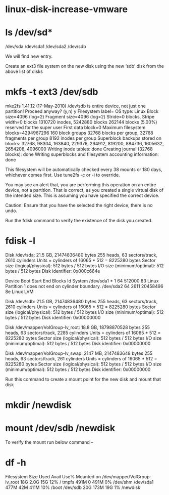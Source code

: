 # linux-disk-increase-vmware

# ls /dev/sd*
/dev/sda /dev/sda1 /dev/sda2 /dev/sdb

We will find new entry.

Create an ext3 file system on the new disk using the new ‘sdb’ disk from the above list of disks

# mkfs -t ext3 /dev/sdb
mke2fs 1.41.12 (17-May-2010)
/dev/sdb is entire device, not just one partition!
Proceed anyway? (y,n) y
Filesystem label=
OS type: Linux
Block size=4096 (log=2)
Fragment size=4096 (log=2)
Stride=0 blocks, Stripe width=0 blocks
1310720 inodes, 5242880 blocks
262144 blocks (5.00%) reserved for the super user
First data block=0
Maximum filesystem blocks=4294967296
160 block groups
32768 blocks per group, 32768 fragments per group
8192 inodes per group
Superblock backups stored on blocks:
32768, 98304, 163840, 229376, 294912, 819200, 884736, 1605632, 2654208,
4096000
Writing inode tables: done
Creating journal (32768 blocks): done
Writing superblocks and filesystem accounting information: done

This filesystem will be automatically checked every 38 mounts or
180 days, whichever comes first. Use tune2fs -c or -i to override.

You may see an alert that, you are performing this operation on an entire device, not a partition. That is correct, as you created a single virtual disk of the intended size. This is assuming you have specified the correct device.

Caution: Ensure that you have the selected the right device, there is no undo.

Run the fdisk command to verify the existence of the disk you created.

# fdisk -l
Disk /dev/sda: 21.5 GB, 21474836480 bytes
255 heads, 63 sectors/track, 2610 cylinders
Units = cylinders of 16065 * 512 = 8225280 bytes
Sector size (logical/physical): 512 bytes / 512 bytes
I/O size (minimum/optimal): 512 bytes / 512 bytes
Disk identifier: 0x000c664e

Device Boot Start End Blocks Id System
/dev/sda1 * 1 64 512000 83 Linux
Partition 1 does not end on cylinder boundary.
/dev/sda2 64 2611 20458496 8e Linux LVM

Disk /dev/sdb: 21.5 GB, 21474836480 bytes
255 heads, 63 sectors/track, 2610 cylinders
Units = cylinders of 16065 * 512 = 8225280 bytes
Sector size (logical/physical): 512 bytes / 512 bytes
I/O size (minimum/optimal): 512 bytes / 512 bytes
Disk identifier: 0x00000000


Disk /dev/mapper/VolGroup-lv_root: 18.8 GB, 18798870528 bytes
255 heads, 63 sectors/track, 2285 cylinders
Units = cylinders of 16065 * 512 = 8225280 bytes
Sector size (logical/physical): 512 bytes / 512 bytes
I/O size (minimum/optimal): 512 bytes / 512 bytes
Disk identifier: 0x00000000


Disk /dev/mapper/VolGroup-lv_swap: 2147 MB, 2147483648 bytes
255 heads, 63 sectors/track, 261 cylinders
Units = cylinders of 16065 * 512 = 8225280 bytes
Sector size (logical/physical): 512 bytes / 512 bytes
I/O size (minimum/optimal): 512 bytes / 512 bytes
Disk identifier: 0x00000000

Run this command to create a mount point for the new disk and mount that disk

# mkdir /newdisk
# mount /dev/sdb /newdisk

To verify the mount run below command –

# df -h
Filesystem Size Used Avail Use% Mounted on
/dev/mapper/VolGroup-lv_root
18G 2.0G 15G 12% /
tmpfs 491M 0 491M 0% /dev/shm
/dev/sda1 477M 42M 411M 10% /boot
/dev/sdb 20G 173M 19G 1% /newdisk
